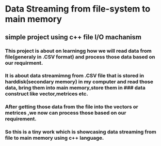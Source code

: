# Data Streaming from file-system to main memory
## simple project using c++ file I/O machanism
### This project is about on learningg how we will read data from file(generaly in .CSV format) and process those data based on our requirment.
### It is about data streamimng from .CSV file that is stored in harddisk(secondary memory) in my computer and read those data, bring them into main memory,store them in ### data construct like vector,metrices etc.
### After getting those data from the file into the vectors or metrices ,we now can process those based on our requirement.

### So this is a tiny work which is showcasing data streaming from file to main memory using c++ language.
